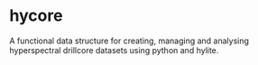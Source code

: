 # hycore

A functional data structure for creating, managing and analysing hyperspectral drillcore datasets using python and hylite.

